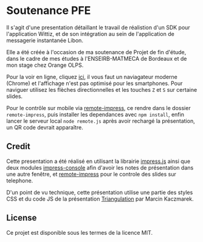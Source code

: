 Soutenance PFE
==============

Il s'agit d'une presentation détaillant le travail de réalistion d'un SDK pour l'application Wittiz, et de son intégration au sein de l'application de messagerie instantanée Libon.

Elle a été créée à l'occasion de ma soutenance de Projet de fin d'étude, dans le cadre de mes études à l'ENSEIRB-MATMECA de Bordeaux et de mon stage chez Orange OLPS.

Pour la voir en ligne, cliquez [ici](http://frco9.github.io/Soutenance-PFE), il vous faut un naviagateur moderne (Chrome) et l'affichage n'est pas optimisé pour les smartphones. Pour naviguer utilisez les flèches directionnelles et les touches `Z` et `S` sur certaine slides. 

Pour le contrôle sur mobile via [remote-impress](https://github.com/edjafarov/remote-impress), ce rendre dans le dossier `remote-impress`, puis installer les dependances avec `npm install`, enfin lancer le serveur local `node remote.js` après avoir rechargé la présentation, un QR code devrait apparaître. 

  
Credit
------

Cette presentation a été réalisé en utilisant la librairie [impress.js](https://github.com/impress/impress.js) ainsi que deux modules [impress-console](https://github.com/regebro/impress-console) afin d'avoir les notes de présentation dans une autre fenêtre, et [remote-impress](https://github.com/edjafarov/remote-impress) pour le controle des slides sur telephone.

D'un point de vu technique, cette présentation utilise une partie des styles CSS et du code JS de la présentation [Triangulation](https://github.com/mkacz91/Triangulations) par Marcin Kaczmarek.

License
-------

Ce projet est disponible sous les termes de la licence MIT.
